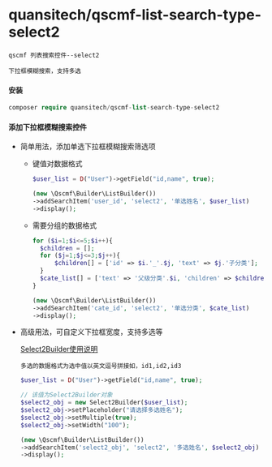# quansitech/qscmf-list-search-type-select2
```text
qscmf 列表搜索控件--select2

下拉框模糊搜索，支持多选
```

#### 安装

```php
composer require quansitech/qscmf-list-search-type-select2
```

#### 添加下拉框模糊搜索控件

+ 简单用法，添加单选下拉框模糊搜索筛选项
  + 键值对数据格式 
     ```php
    $user_list = D("User")->getField("id,name", true);
    
    (new \Qscmf\Builder\ListBuilder())
    ->addSearchItem('user_id', 'select2', '单选姓名', $user_list)
    ->display();
    
    ```
  
  + 需要分组的数据格式
    ```php
    for ($i=1;$i<=5;$i++){
      $children = [];
      for ($j=1;$j<=3;$j++){
          $children[] = ['id' => $i.'_'.$j, 'text' => $j.'子分类'];
      }
      $cate_list[] = ['text' => '父级分类'.$i, 'children' => $children];
    }
    
    (new \Qscmf\Builder\ListBuilder())
    ->addSearchItem('cate_id', 'select2', '单选分类', $cate_list)
    ->display();
    
    ```
  

+ 高级用法，可自定义下拉框宽度，支持多选等
  
  [Select2Builder使用说明](https://github.com/quansitech/qscmf-list-search-type-select2/blob/master/Select2Builder.md)
  
  ```text
  多选的数据格式为选中值以英文逗号拼接如，id1,id2,id3
  ```
    
  ```php
  $user_list = D("User")->getField("id,name", true);
  
  // 该值为Select2Builder对象 
  $select2_obj = new Select2Builder($user_list);
  $select2_obj->setPlaceholder("请选择多选姓名");
  $select2_obj->setMultiple(true);
  $select2_obj->setWidth("100");
  
  (new \Qscmf\Builder\ListBuilder())
  ->addSearchItem('select2_obj', 'select2', '多选姓名', $select2_obj)
  ->display();  
  ```  
